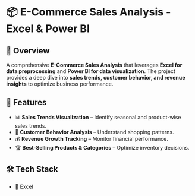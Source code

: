 # 📦 E-Commerce Sales Analysis - Excel & Power BI

## 🚀 Overview
A comprehensive **E-Commerce Sales Analysis** that leverages **Excel for data preprocessing** and **Power BI for data visualization**. The project provides a deep dive into **sales trends, customer behavior, and revenue insights** to optimize business performance.

## 📌 Features
- 📊 **Sales Trends Visualization** – Identify seasonal and product-wise sales trends.
- 🛒 **Customer Behavior Analysis** – Understand shopping patterns.
- 💰 **Revenue Growth Tracking** – Monitor financial performance.
- 🏆 **Best-Selling Products & Categories** – Optimize inventory decisions.

## 🛠️ Tech Stack
- 🔹 Excel 
